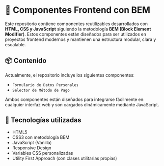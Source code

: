 # 🧩 Componentes Frontend con BEM

Este repositorio contiene componentes reutilizables desarrollados con **HTML, CSS y JavaScript** siguiendo la metodología **BEM (Block Element Modifier)**.
Estos componentes están diseñados para ser utilizados en proyectos frontend modernos y mantienen una estructura modular, clara y escalable.

## 📦 Contenido

Actualmente, el repositorio incluye los siguientes componentes:

- `Formulario de Datos Personales`
- `Selector de Método de Pago`

Ambos componentes están diseñados para integrarse fácilmente en cualquier interfaz web y son cargados dinámicamente mediante JavaScript.

## 🧱 Tecnologías utilizadas

- HTML5
- CSS3 con metodología BEM
- JavaScript (Vanilla)
- Responsive Design
- Variables CSS personalizadas
- Utility First Approach (con clases utilitarias propias)
